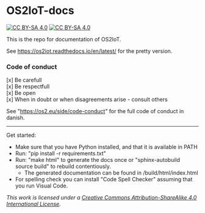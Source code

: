 

# OS2IoT-docs

[![CC BY-SA 4.0][cc-by-sa-shield]][cc-by-sa] [![CC BY-SA 4.0][cc-by-sa-image]][cc-by-sa]

[cc-by-sa]: http://creativecommons.org/licenses/by-sa/4.0/
[cc-by-sa-image]: https://licensebuttons.net/l/by-sa/4.0/88x31.png
[cc-by-sa-shield]: https://img.shields.io/badge/License-CC%20BY--SA%204.0-lightgrey.svg

This is the repo for documentation of OS2IoT.

See https://os2iot.readthedocs.io/en/latest/ for the pretty version.

### Code of conduct

[x] Be carefull <br/>
[x] Be respectfull <br/>
[x] Be open <br/>
[x] When in doubt or when disagreements arise - consult others 

See "https://os2.eu/side/code-conduct" for the full code of conduct in danish. 

---


Get started:
* Make sure that you have Python installed, and that it is available in PATH
* Run: "pip install -r requirements.txt"
* Run: "make html" to generate the docs once or "sphinx-autobuild source build" to rebuild contentiously.
    * The generated documentation can be found in /build/html/index.html
* For spelling check you can install "Code Spell Checker" assuming that you run Visual Code.



*This work is licensed under a
[Creative Commons Attribution-ShareAlike 4.0 International License][cc-by-sa].*

